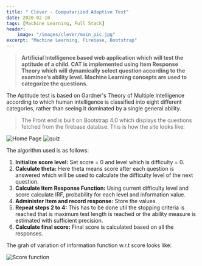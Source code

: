 ```yaml
---
title: " Clever - Computarized Adaptive Test"
date: 2020-02-10
tags: [Machine Learning, Full Stack]
header:
    image: "/images/clever/main_pic.jpg"
excerpt: "Machine Learning, Firebase, Bootstrap"
---
```


> **Artificial Intelligence based web application which will test the aptitude of a child. CAT is implemented using Item Response Theory which will dynamically select question according to the examinee’s ability level. Machine Learning concepts are used to categorize the questions.**

The Aptitude test is based on Gardner's Theory of Multiple Intelligence according to which human intelligence is classified into eight different categories, rather than seeing it dominated by a single general ability.

> The Front end is built on Bootstrap 4.0 which displays the questions fetched from the firebase databse.
This is how the site looks like: 

<img src="{{ site.url }}{{ site.baseurl }}/images/clever/homepage.png" alt="Home Page">

<img src="{{ site.url }}{{ site.baseurl }}/images/clever/quiz.png" alt=" quiz">

The algorithm used is as follows:
1. **Initialize score level:** Set score = 0 and level which is difficulty = 0.
2. **Calculate theta:** Here theta means score after each question is answered which will be used to calculate the difficulty level of the next question.
3. **Calculate Item Response Function:** Using current difficulty level and score calculate IRF, probability for each level and information value.
4. **Administer Item and record response:** Store the values.
5. **Repeat steps 2 to 4:** This has to be done util the stopping criteria is reached that is maximum test length is reached or the ability measure is estimated with sufficient precision.
6. **Calculate final score:** Final score is calculated based on all the responses.

The grah of variation of information function w.r.t score looks like:

<img src="{{ site.url }}{{ site.baseurl }}/images/clever/scorefunction.png" alt=" Score function">
